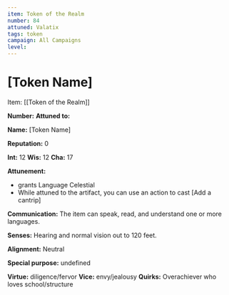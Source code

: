 ```yaml
---
item: Token of the Realm
number: 84
attuned: Valatix  
tags: token
campaign: All Campaigns
level:
---
```

# [Token Name]



Item: [[Token of the Realm]]

**Number:** 
**Attuned to:**

**Name:** [Token Name]

**Reputation:** 0

**Int:** 12
**Wis:** 12
**Cha:** 17

**Attunement:**
* grants Language Celestial
* While attuned to the artifact, you can use an action to cast [Add a cantrip]

**Communication:** The item can speak, read, and understand one or more languages.

**Senses:** Hearing and normal vision out to 120 feet.

**Alignment:** Neutral

**Special purpose:** undefined

**Virtue:** diligence/fervor
**Vice:** envy/jealousy
**Quirks:** Overachiever who loves school/structure